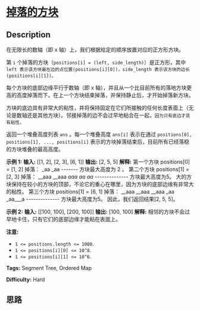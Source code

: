 # [掉落的方块][title]

## Description

在无限长的数轴（即 x 轴）上，我们根据给定的顺序放置对应的正方形方块。

第 `i` 个掉落的方块（`positions[i] = (left, side_length)`）是正方形，其中 `left
表示该方块最左边的点位置(positions[i][0])，side_length 表示该方块的边长(positions[i][1])。`

每个方块的底部边缘平行于数轴（即 x 轴），并且从一个比目前所有的落地方块更高的高度掉落而下。在上一个方块结束掉落，并保持静止后，才开始掉落新方块。

方块的底边具有非常大的粘性，并将保持固定在它们所接触的任何长度表面上（无论是数轴还是其他方块）。邻接掉落的边不会过早地粘合在一起，`因为只有底边才具有粘性。`



返回一个堆叠高度列表 `ans` 。每一个堆叠高度 `ans[i]` 表示在通过 `positions[0], positions[1], ...,
positions[i]` 表示的方块掉落结束后，目前所有已经落稳的方块堆叠的最高高度。





**示例 1:**
            **输入:** [[1, 2], [2, 3], [6, 1]]    **输出:** [2, 5, 5]    **解释:** 第一个方块 positions[0] = [1, 2] 掉落：    _aa    _aa    -------    方块最大高度为 2 。        第二个方块 positions[1] = [2, 3] 掉落：    __aaa    __aaa    __aaa    _aa__    _aa__    --------------    方块最大高度为5。    大的方块保持在较小的方块的顶部，不论它的重心在哪里，因为方块的底部边缘有非常大的粘性。        第三个方块 positions[1] = [6, 1] 掉落：    __aaa    __aaa    __aaa    _aa    _aa___a    --------------     方块最大高度为5。        因此，我们返回结果[2, 5, 5]。    



**示例 2:**
            **输入:** [[100, 100], [200, 100]]    **输出:** [100, 100]    **解释:** 相邻的方块不会过早地卡住，只有它们的底部边缘才能粘在表面上。    



**注意:**

  * `1 <= positions.length <= 1000`.
  * `1 <= positions[i][0] <= 10^8`.
  * `1 <= positions[i][1] <= 10^6`.




**Tags:** Segment Tree, Ordered Map

**Difficulty:** Hard

## 思路

[title]: https://leetcode-cn.com/problems/falling-squares
